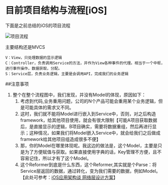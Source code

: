 # 目前项目结构与流程[iOS]
下面是之前总结的iOS的项目流程

![项目流程](http://7xjcm6.com1.z0.glb.clouddn.com/%E9%A1%B9%E7%9B%AE%E6%B5%81%E7%A8%8B%E6%A1%86%E6%9E%B6.png)

主要结构还是MVCS
```M：Model层只是对数据的定义，只会提供一个Parse(将JSON转为实例)方法【此处的Model，不仅仅是数据的Model，也可以是ViewModel】。
V：View，只处理数据的显示逻辑
C：Controller，负责调用Service的方法，并作为View各种事件的代理。相当于一个中枢，进行事件操作，数据获取，分配。
S：Service层，负责业务逻辑，主要是会调用API，完成我们的业务逻辑
```
##注意事项
1. 整个在整个流程图中，我们发现，并没有Model的体现，原因如下：
	1. 考虑到代码,业务重用问题，公司的N个产品可能会重用某个业务逻辑，但是可能具体的需求又不同。
	2. 这时，我们就不能将Model进行嵌入到Service中，否则，对之后构造framework，给其他项目使用，就会有很大限制【可能A项目获取数据后，是直接显示的逻辑，B项目确实，需要将数据重组，然后再进行显示；这种情况，如果我们将Model嵌入Service中，就会给我们之后做成framework给其他项目组造成很多不便】
	3. 那，你的Model在哪里体现呢。我这边的做法是，这个Model，主要是只是为了方便赋值与获取。如果直接使用字典的话，Key管理不方便，且不容易记住，所以才有了这个Model。
	4. 这个Reformer到底是什么东西，这个Reformer,其实就是个Parse：将Service层返回的数据，通过转化，变为我们需要的数据，例如Model。【此处可参考：[iOS应用架构谈 网络层设计方案](http://casatwy.com/iosying-yong-jia-gou-tan-wang-luo-ceng-she-ji-fang-an.html)】



